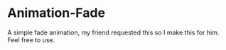 # Animation-Fade
A simple fade animation, my friend requested this so I make this for him. Feel free to use.